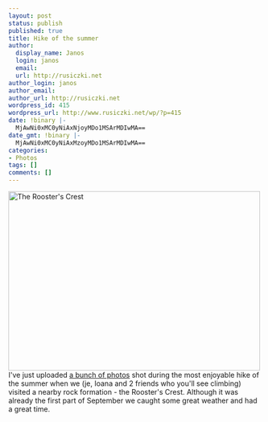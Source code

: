 ```yaml
---
layout: post
status: publish
published: true
title: Hike of the summer
author:
  display_name: Janos
  login: janos
  email: 
  url: http://rusiczki.net
author_login: janos
author_email: 
author_url: http://rusiczki.net
wordpress_id: 415
wordpress_url: http://www.rusiczki.net/wp/?p=415
date: !binary |-
  MjAwNi0xMC0yNiAxNjoyMDo1MSArMDIwMA==
date_gmt: !binary |-
  MjAwNi0xMC0yNiAxMzoyMDo1MSArMDIwMA==
categories:
- Photos
tags: []
comments: []
---
```

<p><a href="http://www.flickr.com/photos/janos/tags/20060910tttrc/"><img src="http://static.flickr.com/106/279736077_6b7a846e1d.jpg" alt="The Rooster's Crest" border="0" width="500" height="357" class="image" /></a><br />
I've just uploaded <a href="http://www.flickr.com/photos/janos/tags/20060910tttrc/">a bunch of photos</a> shot during the most enjoyable hike of the summer when we (je, Ioana and 2 friends who you'll see climbing) visited a nearby rock formation - the Rooster's Crest. Although it was already the first part of September we caught some great weather and had a great time.</p>
